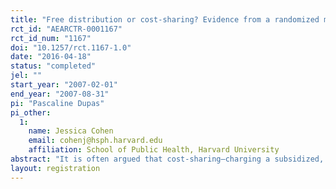 ```yaml
---
title: "Free distribution or cost-sharing? Evidence from a randomized malaria prevention experiment."
rct_id: "AEARCTR-0001167"
rct_id_num: "1167"
doi: "10.1257/rct.1167-1.0"
date: "2016-04-18"
status: "completed"
jel: ""
start_year: "2007-02-01"
end_year: "2007-08-31"
pi: "Pascaline Dupas"
pi_other:
  1:
    name: Jessica Cohen
    email: cohenj@hsph.harvard.edu
    affiliation: School of Public Health, Harvard University
abstract: "It is often argued that cost-sharing—charging a subsidized, positive price—for a health product is necessary to avoid wasting resources on those who will not use or do not need the product. We explore this argument through a field experiment in Kenya, in which we randomized the price at which prenatal clinics could sell long-lasting antimalarial insecticide-treated bed nets (ITNs) to pregnant women. We find no evidence that cost-sharing reduces wastage on those who will not use the product: women who received free ITNs are not less likely to use them than those who paid subsidized positive prices. We also find no evidence that costs haring induces selection of women who need the net more: those who pay higher prices appear no sicker than the average prenatal client in the area in terms of measured anemia (an important indicator of malaria). Cost-sharing does, however, considerably dampen demand. We find that uptake drops by sixty percentage points when the price of ITNs increases from zero to $0.60 (i.e., from 100% to 90% subsidy), a price still $0.15 below the price at which ITNs are currently sold to pregnant women in Kenya. We combine our estimates in a cost-effectiveness analysis of the impact of ITN prices on child mortality that incorporates both private and social returns to ITN usage. Overall, our results suggest that free distribution of ITNs could save many more lives than cost-sharing programs have achieved so far, and, given the large positive externality associated with widespread usage of ITNs, would likely do so at a lesser cost per life saved."
layout: registration
---
```


